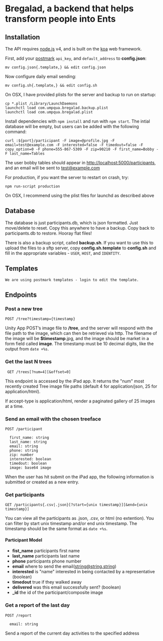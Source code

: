 # Bregalad, a backend that helps transform people into Ents

## Installation

The API requires [node.js](http://nodejs.org) v4, and is built on the [koa](koajs.com) web framework.

First, add your [postmark](postmarkapp.com) `api_key`, and `default_address` to **config.json**:

    mv config.json{.template,} && edit config.json

Now configure daily email sending:

    mv config.sh{.template,} && edit config.sh

On OSX, I have provided plists for the server and backup to run on startup:

    cp *.plist /Library/LaunchDaemons
    launchctl load com.umpqua.bregalad.backup.plist
    launchctl load com.umpqua.bregalad.plist

Install dependencies with `npm install` and run with `npm start`. The intial database will be empty,
but users can be added with the following command:

    curl :${port}/participant -F image=@profile.jpg -F email=test@example.com -F interested=false -F timedout=false -F copy_option=0 -F phone=555-867-5309 -F zip=90210 -F first_name=Bobby -F last_name=Tables

The user bobby tables should appear in [http://localhost:5000/participants](), and an email will be
sent to test@example.com

For production, if you want the server to restart on crash, try:

    npm run-script production

On OSX, I recommend using the plist files for launchd as described above

## Database

  The database is just participants.db, which is json formatted. Just move/delete to reset.
  Copy this anywhere to have a backup. Copy back to participants.db to restore. Hooray flat files!

  There is also a backup script, called **backup.sh**. If you want to use this to upload the files
  to a sftp server, copy **config.sh.template** to **config.sh** and fill in the appropriate
  variables - `USER`, `HOST`, and `IDENTITY`.

## Templates

    We are using postmark templates - login to edit the template.

## Endpoints


### Post a new tree

    POST /tree?timestamp={timestamp}

Unity App POST’s image file to **/tree**, and the server will respond with the file path to the image, which can then be retrieved via http. The filename of the image will be **$timestamp**.jpg, and the image should be market in a form field called **image**. The timestamp must be 10 decimal digits, like the output from `date +%s`.

### Get the last N trees

     GET /trees[?num=4][&offset=0]

This endpoint is accessed by the iPad app. It returns the "num" most recently created Tree image file paths (default 4 for application/json, 25 for application/html).

If accept-type is application/html, render a paginated gallery of 25 images at a time.

### Send an email with the chosen treeface

    POST /participant

      first_name: string
      last_name: string
      email: string
      phone: string
      zip: number
      interested: boolean
      timedout: boolean
      image: base64 image

When the user has hit submit on the iPad app, the following information is submitted or created as a new entry.

### Get participants

    GET /participants{.csv|.json}[?start={unix timestamp}][&end={unix timestamp}]

You can view all the participants as .json, .csv, or html (no extention). You can filter by start unix timestamp and/or end unix timestamp. The timestamp should be the same format as `date +%s`.

#### Participant Model
  * **fist_name** participants first name
  * **last_name** participants last name
  * **phone** participants phone number
  * **email** where to send the email(string@string.string)
  * **interested** is "name" interested in being contacted by a representative (boolean)
  * **timedout** true if they walked away
  * **delivered** was this email successfully sent? (boolean)
  * **\_id** the id of the participant/composite image

### Get a report of the last day

    POST /report

      email: string

Send a report of the current day activities to the specified address
